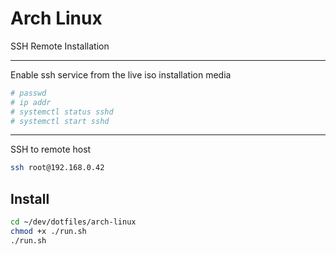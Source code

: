 # Arch Linux

SSH Remote Installation

---

Enable ssh service from the live iso installation media

```bash
# passwd
# ip addr
# systemctl status sshd
# systemctl start sshd
```

---

SSH to remote host

```bash
ssh root@192.168.0.42
```

## Install

```bash
cd ~/dev/dotfiles/arch-linux
chmod +x ./run.sh
./run.sh
```
